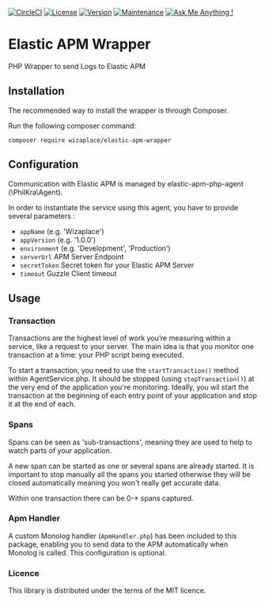 [![CircleCI](https://circleci.com/gh/wizaplace/elastic-apm-wrapper.svg?style=svg&circle-token=6c0dadd3c5c190c95ac1ba88eacdc164861e7443)](https://circleci.com/gh/wizaplace/elastic-apm-wrapper)
[![License](https://poser.pugx.org/wizaplace/elastic-apm-wrapper/license)](https://packagist.org/packages/wizaplace/elastic-apm-wrapper)
[![Version](https://img.shields.io/github/v/release/wizaplace/elastic-apm-wrapper)](https://circleci.com/gh/wizaplace/elastic-apm-wrapper/tree/master)
[![Maintenance](https://img.shields.io/badge/Maintained%3F-yes-green.svg)](https://GitHub.com/wizaplace/elastic-apm-wrapper/graphs/commit-activity)
[![Ask Me Anything !](https://img.shields.io/badge/Ask%20me-anything-1abc9c.svg)](https://GitHub.com/wizaplace/elastic-apm-wrapper)

# Elastic APM Wrapper

PHP Wrapper to send Logs to Elastic APM

## Installation

The recommended way to install the wrapper is through Composer.

Run the following composer command:

```composer require wizaplace/elastic-apm-wrapper```

## Configuration

Communication with Elastic APM is managed by elastic-apm-php-agent (\PhilKra\Agent).

In order to instantiate the service using this agent, you have to provide several parameters :
- `appName` (e.g. 'Wizaplace')
- `appVersion` (e.g. '1.0.0')
- `environment` (e.g. 'Development', 'Production')
- `serverUrl` APM Server Endpoint
- `secretToken` Secret token for your Elastic APM Server
- `timeout` Guzzle Client timeout

## Usage

### Transaction
Transactions are the highest level of work you’re measuring within a service, like a request to your server.
The main idea is that you monitor one transaction at a time: your PHP script being executed.


To start a transaction, you need to use the ```startTransaction()``` method within AgentService.php.
It should be stopped (using ```stopTransaction()```) at the very end of the application you're monitoring.
Ideally, you wil start the transaction at the beginning of each entry point of your application
and stop it at the end of each.

### Spans
Spans can be seen as 'sub-transactions', meaning they are used to help to watch parts of your application.

A new span can be started as one or several spans are already started. It is important to stop manually all the spans you started otherwise they will be closed automatically meaning you won't really get accurate data.

Within one transaction there can be 0-* spans captured.

### Apm Handler
A custom Monolog handler (`ApmHandler.php`) has been included to this package, enabling you to send data to the APM automatically when Monolog is called.
This configuration is optional.

### Licence
This library is distributed under the terms of the MIT licence.
